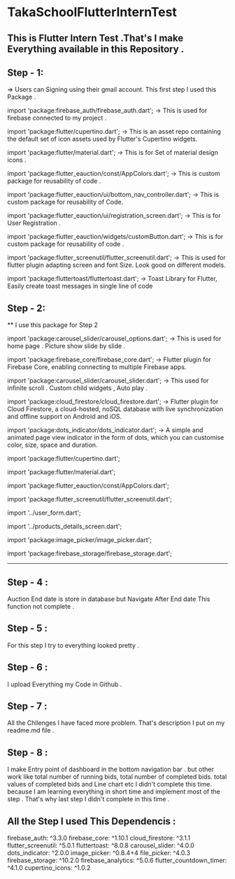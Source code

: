 # TakaSchoolFlutterInternTest
This is Flutter Intern Test .That's I make Everything available in this Repository .
--------------------------------------------------------------------------
Step - 1: 
--------------------------------------------------------------------------
=> Users can Signing using their gmail account. 
This first step I used this Package . 

import 'package:firebase_auth/firebase_auth.dart'; 
  -> This is used for firebase connected to my project . 
  
import 'package:flutter/cupertino.dart'; 
  -> This is an asset repo containing the default set of icon assets used by Flutter's Cupertino widgets.

import 'package:flutter/material.dart';
  -> This is for Set of material design icons . 
  
import 'package:flutter_eauction/const/AppColors.dart';
  -> This is custom package for reusability of code . 
  
import 'package:flutter_eauction/ui/bottom_nav_controller.dart';
  -> This is custom package for reusability of Code. 
  
import 'package:flutter_eauction/ui/registration_screen.dart';
  -> This is for User Registration . 
  
import 'package:flutter_eauction/widgets/customButton.dart';
  -> This is for custom package for reusability of code . 
  
import 'package:flutter_screenutil/flutter_screenutil.dart';
  -> This is used for flutter plugin adapting screen and font Size. Look good on different models. 
  
import 'package:fluttertoast/fluttertoast.dart';
  -> Toast Library for Flutter, Easily create toast messages in single line of code

Step - 2: 
-----------------------------------------------------------------------------------
** I use this package for Step 2 

import 'package:carousel_slider/carousel_options.dart';
  -> This is used for home page . Picture show slide by slide . 
  
import 'package:firebase_core/firebase_core.dart';
  -> Flutter plugin for Firebase Core, enabling connecting to multiple Firebase apps.
  
import 'package:carousel_slider/carousel_slider.dart';
  -> This used for infinite scroll . Custom child widgets , Auto play . 
  
import 'package:cloud_firestore/cloud_firestore.dart';
  -> Flutter plugin for Cloud Firestore, a cloud-hosted, noSQL database with live synchronization and offline support on Android and iOS.
  
import 'package:dots_indicator/dots_indicator.dart';
  -> A simple and animated page view indicator in the form of dots, which you can customise color, size, space and duration.
  
import 'package:flutter/cupertino.dart';

import 'package:flutter/material.dart';

import 'package:flutter_eauction/const/AppColors.dart';

import 'package:flutter_screenutil/flutter_screenutil.dart';

import '../user_form.dart';

import '../products_details_screen.dart';

import 'package:image_picker/image_picker.dart';

import 'package:firebase_storage/firebase_storage.dart';

--------------------------------------------------------------------
Step - 4 : 
-------------------------------------------------------------------
Auction End date is store in database but Navigate After End date This function not complete . 

Step - 5 : 
---------------------------------------------------
For this step I try to everything looked pretty . 

Step - 6 : 
--------------------------------
I upload Everything my Code in Github . 

Step - 7 : 
---------------------
All the Chllenges I have faced more problem. That's description I put on my readme.md file . 

Step - 8 : 
------------------
I make Entry point of dashboard in the bottom navigation bar . but other work like total number of running bids, total number of completed bids. total values of completed bids and Line chart etc I didn't complete this time. because I am learning everything in short time and implement most of the step . That's why last step I didn't complete in this time . 

All the Step I used This Dependencis : 
-------------------------------------
firebase_auth: ^3.3.0
firebase_core: ^1.10.1
cloud_firestore: ^3.1.1
flutter_screenutil: ^5.0.1
fluttertoast: ^8.0.8
carousel_slider: ^4.0.0
dots_indicator: ^2.0.0
image_picker: ^0.8.4+4
file_picker: ^4.0.3
firebase_storage: ^10.2.0
firebase_analytics: ^5.0.6
flutter_countdown_timer: ^4.1.0
cupertino_icons: ^1.0.2

